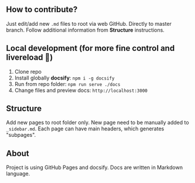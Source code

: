 ## How to contribute?

Just edit/add new `.md` files to root via web GitHub. Directly to master branch.
Follow additional information from **Structure** instructions.

## Local development (for more fine control and livereload 🤘)

1. Clone repo
2. Install globally **docsify**: `npm i -g docsify`
3. Run from repo folder: `npm run serve ./docs`
4. Change files and preview docs: `http://localhost:3000`

## Structure

Add new pages to root folder only.
New page need to be manually added to `_sidebar.md`.
Each page can have main headers, which generates "subpages".

## About
Project is using GitHub Pages and docsify.
Docs are written in Markdown language.
